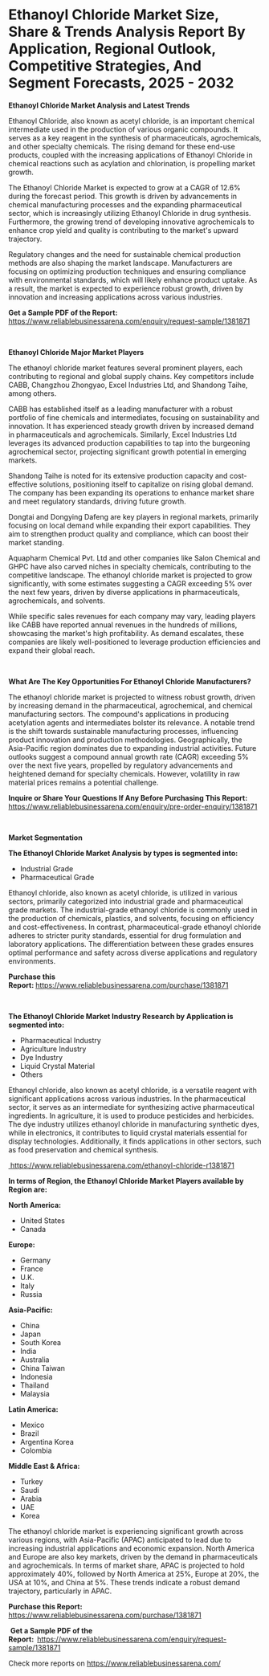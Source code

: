 <p><h1>Ethanoyl Chloride Market Size, Share & Trends Analysis Report By Application, Regional Outlook, Competitive Strategies, And Segment Forecasts, 2025 - 2032</h1></p><p><strong>Ethanoyl Chloride Market Analysis and Latest Trends</strong></p>
<p><p>Ethanoyl Chloride, also known as acetyl chloride, is an important chemical intermediate used in the production of various organic compounds. It serves as a key reagent in the synthesis of pharmaceuticals, agrochemicals, and other specialty chemicals. The rising demand for these end-use products, coupled with the increasing applications of Ethanoyl Chloride in chemical reactions such as acylation and chlorination, is propelling market growth.</p><p>The Ethanoyl Chloride Market is expected to grow at a CAGR of 12.6% during the forecast period. This growth is driven by advancements in chemical manufacturing processes and the expanding pharmaceutical sector, which is increasingly utilizing Ethanoyl Chloride in drug synthesis. Furthermore, the growing trend of developing innovative agrochemicals to enhance crop yield and quality is contributing to the market's upward trajectory.</p><p>Regulatory changes and the need for sustainable chemical production methods are also shaping the market landscape. Manufacturers are focusing on optimizing production techniques and ensuring compliance with environmental standards, which will likely enhance product uptake. As a result, the market is expected to experience robust growth, driven by innovation and increasing applications across various industries.</p></p>
<p><strong>Get a Sample PDF of the Report:&nbsp;</strong> <a href="https://www.reliablebusinessarena.com/enquiry/request-sample/1381871?utm_campaign=3251&utm_medium=2&utm_source=Github&utm_content=ia&utm_term=31032025&utm_id=ethanoyl-chloride">https://www.reliablebusinessarena.com/enquiry/request-sample/1381871</a></p>
<p>&nbsp;</p>
<p><strong>Ethanoyl Chloride Major Market Players</strong></p>
<p><p>The ethanoyl chloride market features several prominent players, each contributing to regional and global supply chains. Key competitors include CABB, Changzhou Zhongyao, Excel Industries Ltd, and Shandong Taihe, among others. </p><p>CABB has established itself as a leading manufacturer with a robust portfolio of fine chemicals and intermediates, focusing on sustainability and innovation. It has experienced steady growth driven by increased demand in pharmaceuticals and agrochemicals. Similarly, Excel Industries Ltd leverages its advanced production capabilities to tap into the burgeoning agrochemical sector, projecting significant growth potential in emerging markets.</p><p>Shandong Taihe is noted for its extensive production capacity and cost-effective solutions, positioning itself to capitalize on rising global demand. The company has been expanding its operations to enhance market share and meet regulatory standards, driving future growth.</p><p>Dongtai and Dongying Dafeng are key players in regional markets, primarily focusing on local demand while expanding their export capabilities. They aim to strengthen product quality and compliance, which can boost their market standing.</p><p>Aquapharm Chemical Pvt. Ltd and other companies like Salon Chemical and GHPC have also carved niches in specialty chemicals, contributing to the competitive landscape. The ethanoyl chloride market is projected to grow significantly, with some estimates suggesting a CAGR exceeding 5% over the next few years, driven by diverse applications in pharmaceuticals, agrochemicals, and solvents.</p><p>While specific sales revenues for each company may vary, leading players like CABB have reported annual revenues in the hundreds of millions, showcasing the market's high profitability. As demand escalates, these companies are likely well-positioned to leverage production efficiencies and expand their global reach.</p></p>
<p>&nbsp;</p>
<p><strong>What Are The Key Opportunities For Ethanoyl Chloride Manufacturers?</strong></p>
<p><p>The ethanoyl chloride market is projected to witness robust growth, driven by increasing demand in the pharmaceutical, agrochemical, and chemical manufacturing sectors. The compound's applications in producing acetylation agents and intermediates bolster its relevance. A notable trend is the shift towards sustainable manufacturing processes, influencing product innovation and production methodologies. Geographically, the Asia-Pacific region dominates due to expanding industrial activities. Future outlooks suggest a compound annual growth rate (CAGR) exceeding 5% over the next five years, propelled by regulatory advancements and heightened demand for specialty chemicals. However, volatility in raw material prices remains a potential challenge.</p></p>
<p><strong>Inquire or Share Your Questions If Any Before Purchasing This Report:</strong> <a href="https://www.reliablebusinessarena.com/enquiry/pre-order-enquiry/1381871?utm_campaign=3251&utm_medium=2&utm_source=Github&utm_content=ia&utm_term=31032025&utm_id=ethanoyl-chloride">https://www.reliablebusinessarena.com/enquiry/pre-order-enquiry/1381871</a></p>
<p>&nbsp;</p>
<p><strong>Market Segmentation</strong></p>
<p><strong>The Ethanoyl Chloride Market Analysis by types is segmented into:</strong></p>
<p><ul><li>Industrial Grade</li><li>Pharmaceutical Grade</li></ul></p>
<p><p>Ethanoyl chloride, also known as acetyl chloride, is utilized in various sectors, primarily categorized into industrial grade and pharmaceutical grade markets. The industrial-grade ethanoyl chloride is commonly used in the production of chemicals, plastics, and solvents, focusing on efficiency and cost-effectiveness. In contrast, pharmaceutical-grade ethanoyl chloride adheres to stricter purity standards, essential for drug formulation and laboratory applications. The differentiation between these grades ensures optimal performance and safety across diverse applications and regulatory environments.</p></p>
<p><strong>Purchase this Report:&nbsp;</strong><a href="https://www.reliablebusinessarena.com/purchase/1381871?utm_campaign=3251&utm_medium=2&utm_source=Github&utm_content=ia&utm_term=31032025&utm_id=ethanoyl-chloride">https://www.reliablebusinessarena.com/purchase/1381871</a></p>
<p>&nbsp;</p>
<p><strong>The Ethanoyl Chloride Market Industry Research by Application is segmented into:</strong></p>
<p><ul><li>Pharmaceutical Industry</li><li>Agriculture Industry</li><li>Dye Industry</li><li>Liquid Crystal Material</li><li>Others</li></ul></p>
<p><p>Ethanoyl chloride, also known as acetyl chloride, is a versatile reagent with significant applications across various industries. In the pharmaceutical sector, it serves as an intermediate for synthesizing active pharmaceutical ingredients. In agriculture, it is used to produce pesticides and herbicides. The dye industry utilizes ethanoyl chloride in manufacturing synthetic dyes, while in electronics, it contributes to liquid crystal materials essential for display technologies. Additionally, it finds applications in other sectors, such as food preservation and chemical synthesis.</p></p>
<p><a href="https://www.reliablebusinessarena.com/ethanoyl-chloride-r1381871?utm_campaign=3251&utm_medium=2&utm_source=Github&utm_content=ia&utm_term=31032025&utm_id=ethanoyl-chloride">&nbsp;https://www.reliablebusinessarena.com/ethanoyl-chloride-r1381871</a></p>
<p><strong>In terms of Region, the Ethanoyl Chloride Market Players available by Region are:</strong></p>
<p>
    <p> <strong> North America: </strong>
        <ul>
            <li>United States</li>
            <li>Canada</li>
        </ul>
        </p> 
    <p> <strong> Europe: </strong>
        <ul>
            <li>Germany</li>
            <li>France</li>
            <li>U.K.</li>
            <li>Italy</li>
            <li>Russia</li>
        </ul>
        </p> 
    <p> <strong> Asia-Pacific: </strong>
        <ul>
            <li>China</li>
            <li>Japan</li>
            <li>South Korea</li>
            <li>India</li>
            <li>Australia</li>
            <li>China Taiwan</li>
            <li>Indonesia</li>
            <li>Thailand</li>
            <li>Malaysia</li>
        </ul>
        </p> 
    <p> <strong> Latin America: </strong>
        <ul>
            <li>Mexico</li>
            <li>Brazil</li>
            <li>Argentina Korea</li>
            <li>Colombia</li>
        </ul>
        </p> 
    <p> <strong> Middle East & Africa: </strong>
        <ul>
            <li>Turkey</li>
            <li>Saudi</li>
            <li>Arabia</li>
            <li>UAE</li>
            <li>Korea</li>
        </ul>
    </p>
    </p>
<p><p>The ethanoyl chloride market is experiencing significant growth across various regions, with Asia-Pacific (APAC) anticipated to lead due to increasing industrial applications and economic expansion. North America and Europe are also key markets, driven by the demand in pharmaceuticals and agrochemicals. In terms of market share, APAC is projected to hold approximately 40%, followed by North America at 25%, Europe at 20%, the USA at 10%, and China at 5%. These trends indicate a robust demand trajectory, particularly in APAC.</p></p>
<p><strong>Purchase this Report: </strong><a href="https://www.reliablebusinessarena.com/purchase/1381871?utm_campaign=3251&utm_medium=2&utm_source=Github&utm_content=ia&utm_term=31032025&utm_id=ethanoyl-chloride">https://www.reliablebusinessarena.com/purchase/1381871</a></p>
<p>&nbsp;<strong>Get a Sample PDF of the Report:&nbsp;&nbsp;</strong><a href="https://www.reliablebusinessarena.com/enquiry/request-sample/1381871?utm_campaign=3251&utm_medium=2&utm_source=Github&utm_content=ia&utm_term=31032025&utm_id=ethanoyl-chloride">https://www.reliablebusinessarena.com/enquiry/request-sample/1381871</a></p>
<p><strong></strong></p>
<p>Check more reports on <a href="https://www.reliablebusinessarena.com/?utm_campaign=3251&utm_medium=2&utm_source=Github&utm_content=ia&utm_term=31032025&utm_id=ethanoyl-chloride">https://www.reliablebusinessarena.com/</a></p>